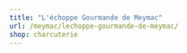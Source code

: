 ```yaml
---
title: "L'échoppe Gourmande de Meymac"
url: /meymac/lechoppe-gourmande-de-meymac/
shop: charcuterie
---
```

